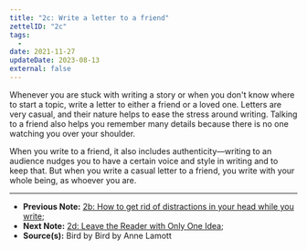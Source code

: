 ```yaml
---
title: "2c: Write a letter to a friend"
zettelID: "2c"
tags:
  -
date: 2021-11-27
updateDate: 2023-08-13
external: false
---
```


Whenever you are stuck with writing a story or when you don't know where to start a topic, write a letter to either a friend or a loved one. Letters are very casual, and their nature helps to ease the stress around writing. Talking to a friend also helps you remember many details because there is no one watching you over your shoulder.

When you write to a friend, it also includes authenticity—writing to an audience nudges you to have a certain voice and style in writing and to keep that. But when you write a casual letter to a friend, you write with your whole being, as whoever you are.

---

- **Previous Note:** [2b: How to get rid of distractions in your head while you write](/notes/2b/);
- **Next Note:** [2d: Leave the Reader with Only One Idea](/notes/2d/);
- **Source(s):** Bird by Bird by Anne Lamott
